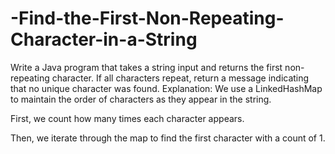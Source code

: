 # -Find-the-First-Non-Repeating-Character-in-a-String
Write a Java program that takes a string input and returns the first non-repeating character. If all characters repeat, return a message indicating that no unique character was found.
Explanation:
We use a LinkedHashMap to maintain the order of characters as they appear in the string.

First, we count how many times each character appears.

Then, we iterate through the map to find the first character with a count of 1.
